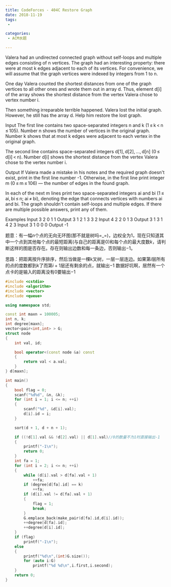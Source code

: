 ```yaml
---
title: CodeForces - 404C Restore Graph
date: 2018-11-19
tags:
 - 

categories:
 - ACM水题

---
```


Valera had an undirected connected graph without self-loops and multiple edges consisting of n vertices. The graph had an interesting property: there were at most k edges adjacent to each of its vertices. For convenience, we will assume that the graph vertices were indexed by integers from 1 to n.

One day Valera counted the shortest distances from one of the graph vertices to all other ones and wrote them out in array d. Thus, element d[i] of the array shows the shortest distance from the vertex Valera chose to vertex number i.

Then something irreparable terrible happened. Valera lost the initial graph. However, he still has the array d. Help him restore the lost graph.

Input
The first line contains two space-separated integers n and k (1 ≤ k < n ≤ 105). Number n shows the number of vertices in the original graph. Number k shows that at most k edges were adjacent to each vertex in the original graph.

The second line contains space-separated integers d[1], d[2], ..., d[n] (0 ≤ d[i] < n). Number d[i] shows the shortest distance from the vertex Valera chose to the vertex number i.

Output
If Valera made a mistake in his notes and the required graph doesn't exist, print in the first line number -1. Otherwise, in the first line print integer m (0 ≤ m ≤ 106) — the number of edges in the found graph.

In each of the next m lines print two space-separated integers ai and bi (1 ≤ ai, bi ≤ n; ai ≠ bi), denoting the edge that connects vertices with numbers ai and bi. The graph shouldn't contain self-loops and multiple edges. If there are multiple possible answers, print any of them.

Examples
Input
3 2
0 1 1
Output
3
1 2
1 3
3 2
Input
4 2
2 0 1 3
Output
3
1 3
1 4
2 3
Input
3 1
0 0 0
Output
-1

题意：有一幅$n$个点的无向无环图(那不就是树吗=_=)，边权全为$1$，现在只知道其中一个点到其他每个点的最短距离(与自己的距离是$0$)和每个点的最大度数$k$，请判断这样的图是否存在。存在则输出边数和每一条边，否则输出$-1$。

思路：把距离按升序排序，然后当做是一棵k叉树，一层一层连边。如果第$i$层所有的点的度数都到$k$了而第$i+1$层还有剩余的点，就输出$-1$
数据好坑啊，居然有一个点卡的是输入的距离没有$0$要输出$-1$

```cpp
#include <cstdio>
#include <algorithm>
#include <vector>
#include <queue>

using namespace std;

const int maxn = 100005;
int n, k;
int degree[maxn];
vector<pair<int,int> > G;
struct node
{
    int val, id;

    bool operator<(const node &a) const
    {
        return val < a.val;
    }
} d[maxn];

int main()
{
    bool flag = 0;
    scanf("%d%d", &n, &k);
    for (int i = 1; i <= n; ++i)
    {
        scanf("%d", &d[i].val);
        d[i].id = i;
    }

    sort(d + 1, d + n + 1);

    if ((!d[1].val && !d[2].val) || d[1].val)//0的数量不为1时直接输出-1
    {
        printf("-1\n");
        return 0;
    }
    int fa = 1;
    for (int i = 2; i <= n; ++i)
    {
        while (d[i].val > d[fa].val + 1)
            ++fa;
        if (degree[d[fa].id] == k)
            ++fa;
        if (d[i].val != d[fa].val + 1)
        {
            flag = 1;
            break;
        }
        G.emplace_back(make_pair(d[fa].id,d[i].id));
        ++degree[d[fa].id];
        ++degree[d[i].id];
    }
    if (flag)
        printf("-1\n");
    else
    {
        printf("%d\n",(int)G.size());
        for (auto i:G)
            printf("%d %d\n",i.first,i.second);
    }
    return 0;
}
```


